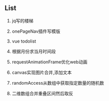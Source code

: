 ## List

1. jq写的楼梯  

2. onePageNav插件写模版  

3. vue todolist

4. 根据月份求当月时间段

5. requestAnimationFrame优化web动画

6. canvas实现图片合并,添加文本

7. randomAccess从数组中获取指定数量的随机数

8. 二维数组合并重叠区间然后取反